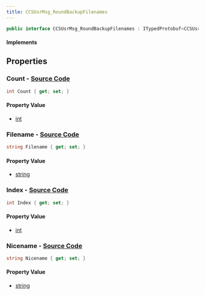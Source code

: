 ```yaml
---
title: CCSUsrMsg_RoundBackupFilenames
---
```


```csharp
public interface CCSUsrMsg_RoundBackupFilenames : ITypedProtobuf<CCSUsrMsg_RoundBackupFilenames>, INativeHandle, INetMessage<CCSUsrMsg_RoundBackupFilenames>, IDisposable
```

#### Implements

## Properties

### **Count** - [Source Code](https://github.com/swiftly-solution/swiftlys2/blob/main/managed/src/SwiftlyS2.Generated/Protobufs/Interfaces/CCSUsrMsg_RoundBackupFilenames.cs#L18)

```csharp
int Count { get; set; }
```

#### Property Value

- [int](https://learn.microsoft.com/dotnet/api/system.int32)

### **Filename** - [Source Code](https://github.com/swiftly-solution/swiftlys2/blob/main/managed/src/SwiftlyS2.Generated/Protobufs/Interfaces/CCSUsrMsg_RoundBackupFilenames.cs#L24)

```csharp
string Filename { get; set; }
```

#### Property Value

- [string](https://learn.microsoft.com/dotnet/api/system.string)

### **Index** - [Source Code](https://github.com/swiftly-solution/swiftlys2/blob/main/managed/src/SwiftlyS2.Generated/Protobufs/Interfaces/CCSUsrMsg_RoundBackupFilenames.cs#L21)

```csharp
int Index { get; set; }
```

#### Property Value

- [int](https://learn.microsoft.com/dotnet/api/system.int32)

### **Nicename** - [Source Code](https://github.com/swiftly-solution/swiftlys2/blob/main/managed/src/SwiftlyS2.Generated/Protobufs/Interfaces/CCSUsrMsg_RoundBackupFilenames.cs#L27)

```csharp
string Nicename { get; set; }
```

#### Property Value

- [string](https://learn.microsoft.com/dotnet/api/system.string)

